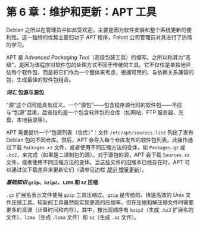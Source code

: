 # 第 6 章：维护和更新：APT 工具

Debian 之所以在管理员中如此受欢迎，主要是因为软件安装和整个系统更新的便利性。这一独特的优势主要归功于 _APT_ 程序，Falcot 公司管理员对其进行了热情的学习。

APT 是 _Advanced Packaging Tool_（高级包装工具）的缩写。之所以称其为“高级”，是因为该程序对软件包的处理方式不同于传统的工具。它不仅仅是单独地评估每个软件包，而是将它们作为一个整体来考虑，根据可用的、与依赖关系兼容的包，生成最佳的软件包组合。

**_词汇_ 包源与源包**

“源”这个词可能具有歧义。一个“源包”——包含程序源代码的软件包——不应与“包源”混淆，后者指的是一个包含软件包的仓库（如网站、FTP 服务器、光盘、本地目录等）。

APT 需要提供一个“包源列表（仓库）”：文件 `/etc/apt/sources.list` 列出了发布 Debian 包的不同仓库。然后，APT 会导入每个仓库发布的软件包列表。此操作通过下载 `Packages.xz` 文件，或者使用不同压缩方法的变体，如 `Packages.gz` 或 `.bz2`，来完成（如果是二进制包的源）。对于源包的源，APT 会下载 `Sources.xz` 文件，或者使用不同压缩方法的变体。当这些文件的旧版本已经存在时，APT 可以通过仅下载差异来更新它们（请参见边栏 [_提示_ 增量更新](https://www.debian.org/doc/manuals/debian-handbook/apt.en.htmlsect.apt-get.en.html#sidebar.apt-pdiff)）。

**_基础知识_ `gzip`、`bzip2`、`LZMA` 和 `XZ` 压缩**

`.gz` 扩展名表示文件使用 `gzip` 工具压缩过。`gzip` 是传统的、快速高效的 Unix 文件压缩工具。较新的工具虽然能实现更高的压缩率，但在压缩和解压缩文件时需要更多的资源（计算时间和内存）。其中，按出现顺序有 `bzip2`（生成 `.bz2` 扩展名的文件）、`lzma`（生成 `.lzma` 文件）和 `xz`（生成 `.xz` 文件）。